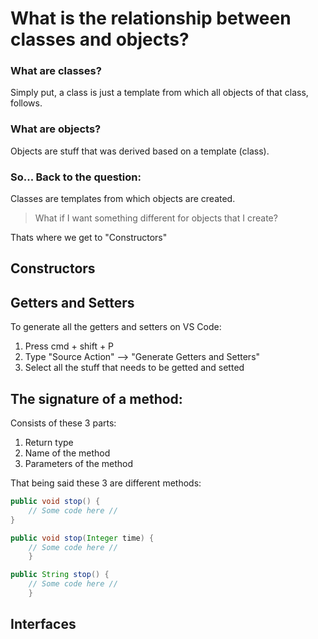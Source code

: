 # What is the relationship between classes and objects?

### What are classes?

Simply put, a class is just a template from which all objects of that class, follows.

### What are objects?

Objects are stuff that was derived based on a template (class).

### So... Back to the question:

Classes are templates from which objects are created.

> What if I want something different for objects that I create?

Thats where we get to "Constructors"

## Constructors

## Getters and Setters

To generate all the getters and setters on VS Code:

1. Press cmd + shift + P
2. Type "Source Action" --> "Generate Getters and Setters"
3. Select all the stuff that needs to be getted and setted

## The signature of a method:

Consists of these 3 parts:

1. Return type
2. Name of the method
3. Parameters of the method

That being said these 3 are different methods:

```java
public void stop() {
    // Some code here //
}
```

```java
public void stop(Integer time) {
    // Some code here //
    }
```

```java
public String stop() {
    // Some code here //
    }
```

## Interfaces
